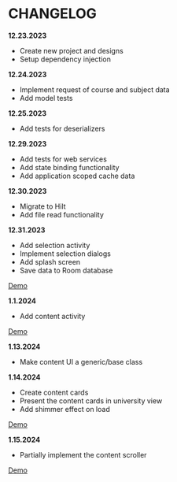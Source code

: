 
# CHANGELOG

__12.23.2023__

- Create new project and designs
- Setup dependency injection

__12.24.2023__

- Implement request of course and subject data
- Add model tests

__12.25.2023__

- Add tests for deserializers

__12.29.2023__

- Add tests for web services
- Add state binding functionality
- Add application scoped cache data

__12.30.2023__

- Migrate to Hilt
- Add file read functionality

__12.31.2023__

- Add selection activity
- Implement selection dialogs
- Add splash screen
- Save data to Room database

[Demo](https://drive.google.com/file/d/1pjkRiqSwo-_5jIXm0JLW_12K8xirGBrW/view?usp=sharing)

__1.1.2024__

- Add content activity

[Demo](https://drive.google.com/file/d/1prnEdeJyXVKEwbfGr0JJCQwcCrE32_SZ/view?usp=sharing)

__1.13.2024__

- Make content UI a generic/base class

__1.14.2024__

- Create content cards
- Present the content cards in university view
- Add shimmer effect on load
  
[Demo](https://drive.google.com/file/d/1qA-4WCDA8EEJ733DCEmyWOiel5WwDr84/view?usp=sharing)

__1.15.2024__

- Partially implement the content scroller

[Demo](https://drive.google.com/file/d/1qAY5l1wjrzedgmNRRUEOUVDsIGYDzlZR/view?usp=sharing)
